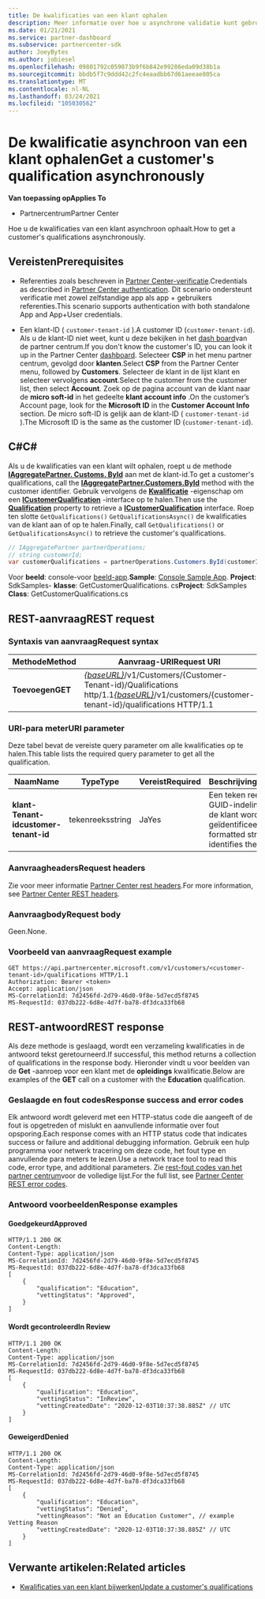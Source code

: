 ```yaml
---
title: De kwalificaties van een klant ophalen
description: Meer informatie over hoe u asynchrone validatie kunt gebruiken om de kwalificatie van een klant te verkrijgen via de Partner Center-API. Partners kunnen deze gebruiken om onderwijs klanten te valideren.
ms.date: 01/21/2021
ms.service: partner-dashboard
ms.subservice: partnercenter-sdk
author: JoeyBytes
ms.author: jobiesel
ms.openlocfilehash: 09801792c059873b9f6b842e99286eda09d38b1a
ms.sourcegitcommit: bbdb5f7c9ddd42c2fc4eaadbb67d61aeeae805ca
ms.translationtype: MT
ms.contentlocale: nl-NL
ms.lasthandoff: 03/24/2021
ms.locfileid: "105030562"
---
```

# <a name="get-a-customers-qualification-asynchronously"></a><span data-ttu-id="f6330-104">De kwalificatie asynchroon van een klant ophalen</span><span class="sxs-lookup"><span data-stu-id="f6330-104">Get a customer's qualification asynchronously</span></span>

<span data-ttu-id="f6330-105">**Van toepassing op**</span><span class="sxs-lookup"><span data-stu-id="f6330-105">**Applies To**</span></span>

- <span data-ttu-id="f6330-106">Partnercentrum</span><span class="sxs-lookup"><span data-stu-id="f6330-106">Partner Center</span></span>

<span data-ttu-id="f6330-107">Hoe u de kwalificaties van een klant asynchroon ophaalt.</span><span class="sxs-lookup"><span data-stu-id="f6330-107">How to get a customer's qualifications asynchronously.</span></span>

## <a name="prerequisites"></a><span data-ttu-id="f6330-108">Vereisten</span><span class="sxs-lookup"><span data-stu-id="f6330-108">Prerequisites</span></span>

- <span data-ttu-id="f6330-109">Referenties zoals beschreven in [Partner Center-verificatie](partner-center-authentication.md).</span><span class="sxs-lookup"><span data-stu-id="f6330-109">Credentials as described in [Partner Center authentication](partner-center-authentication.md).</span></span> <span data-ttu-id="f6330-110">Dit scenario ondersteunt verificatie met zowel zelfstandige app als app + gebruikers referenties.</span><span class="sxs-lookup"><span data-stu-id="f6330-110">This scenario supports authentication with both standalone App and App+User credentials.</span></span>

- <span data-ttu-id="f6330-111">Een klant-ID ( `customer-tenant-id` ).</span><span class="sxs-lookup"><span data-stu-id="f6330-111">A customer ID (`customer-tenant-id`).</span></span> <span data-ttu-id="f6330-112">Als u de klant-ID niet weet, kunt u deze bekijken in het [dash board](https://partner.microsoft.com/dashboard)van de partner centrum.</span><span class="sxs-lookup"><span data-stu-id="f6330-112">If you don't know the customer's ID, you can look it up in the Partner Center [dashboard](https://partner.microsoft.com/dashboard).</span></span> <span data-ttu-id="f6330-113">Selecteer **CSP** in het menu partner centrum, gevolgd door **klanten**.</span><span class="sxs-lookup"><span data-stu-id="f6330-113">Select **CSP** from the Partner Center menu, followed by **Customers**.</span></span> <span data-ttu-id="f6330-114">Selecteer de klant in de lijst klant en selecteer vervolgens **account**.</span><span class="sxs-lookup"><span data-stu-id="f6330-114">Select the customer from the customer list, then select **Account**.</span></span> <span data-ttu-id="f6330-115">Zoek op de pagina account van de klant naar de **micro soft-id** in het gedeelte **klant account info** .</span><span class="sxs-lookup"><span data-stu-id="f6330-115">On the customer’s Account page, look for the **Microsoft ID** in the **Customer Account Info** section.</span></span> <span data-ttu-id="f6330-116">De micro soft-ID is gelijk aan de klant-ID ( `customer-tenant-id` ).</span><span class="sxs-lookup"><span data-stu-id="f6330-116">The Microsoft ID is the same as the customer ID  (`customer-tenant-id`).</span></span>

## <a name="c"></a><span data-ttu-id="f6330-117">C\#</span><span class="sxs-lookup"><span data-stu-id="f6330-117">C\#</span></span>

<span data-ttu-id="f6330-118">Als u de kwalificaties van een klant wilt ophalen, roept u de methode [**IAggregatePartner. Customs. ById**](/dotnet/api/microsoft.store.partnercenter.customers.icustomercollection.byid) aan met de klant-id.</span><span class="sxs-lookup"><span data-stu-id="f6330-118">To get a customer's qualifications, call the [**IAggregatePartner.Customers.ById**](/dotnet/api/microsoft.store.partnercenter.customers.icustomercollection.byid) method with the customer identifier.</span></span> <span data-ttu-id="f6330-119">Gebruik vervolgens de [**Kwalificatie**](/dotnet/api/microsoft.store.partnercenter.customers.icustomer.qualification) -eigenschap om een [**ICustomerQualification**](/dotnet/api/microsoft.store.partnercenter.qualification.icustomerqualification) -interface op te halen.</span><span class="sxs-lookup"><span data-stu-id="f6330-119">Then use the [**Qualification**](/dotnet/api/microsoft.store.partnercenter.customers.icustomer.qualification) property to retrieve a [**ICustomerQualification**](/dotnet/api/microsoft.store.partnercenter.qualification.icustomerqualification) interface.</span></span> <span data-ttu-id="f6330-120">Roep ten slotte `GetQualifications()` `GetQualificationsAsync()` de kwalificaties van de klant aan of op te halen.</span><span class="sxs-lookup"><span data-stu-id="f6330-120">Finally, call `GetQualifications()` or `GetQualificationsAsync()` to retrieve the customer's qualifications.</span></span>

``` csharp
// IAggregatePartner partnerOperations;
// string customerId;
var customerQualifications = partnerOperations.Customers.ById(customerId).Qualification.GetQualifications();
```

<span data-ttu-id="f6330-121">Voor **beeld**: console-voor [beeld-app](https://github.com/microsoft/Partner-Center-DotNet-Samples).</span><span class="sxs-lookup"><span data-stu-id="f6330-121">**Sample**: [Console Sample App](https://github.com/microsoft/Partner-Center-DotNet-Samples).</span></span> <span data-ttu-id="f6330-122">**Project**: SdkSamples- **klasse**: GetCustomerQualifications. cs</span><span class="sxs-lookup"><span data-stu-id="f6330-122">**Project**: SdkSamples **Class**: GetCustomerQualifications.cs</span></span>

## <a name="rest-request"></a><span data-ttu-id="f6330-123">REST-aanvraag</span><span class="sxs-lookup"><span data-stu-id="f6330-123">REST request</span></span>

### <a name="request-syntax"></a><span data-ttu-id="f6330-124">Syntaxis van aanvraag</span><span class="sxs-lookup"><span data-stu-id="f6330-124">Request syntax</span></span>

| <span data-ttu-id="f6330-125">Methode</span><span class="sxs-lookup"><span data-stu-id="f6330-125">Method</span></span>  | <span data-ttu-id="f6330-126">Aanvraag-URI</span><span class="sxs-lookup"><span data-stu-id="f6330-126">Request URI</span></span>                                                                                          |
|---------|------------------------------------------------------------------------------------------------------|
| <span data-ttu-id="f6330-127">**Toevoegen**</span><span class="sxs-lookup"><span data-stu-id="f6330-127">**GET**</span></span> | <span data-ttu-id="f6330-128">[*{baseURL}*](partner-center-rest-urls.md)/v1/Customers/{Customer-Tenant-id}/Qualifications http/1.1</span><span class="sxs-lookup"><span data-stu-id="f6330-128">[*{baseURL}*](partner-center-rest-urls.md)/v1/customers/{customer-tenant-id}/qualifications HTTP/1.1</span></span> |

### <a name="uri-parameter"></a><span data-ttu-id="f6330-129">URI-para meter</span><span class="sxs-lookup"><span data-stu-id="f6330-129">URI parameter</span></span>

<span data-ttu-id="f6330-130">Deze tabel bevat de vereiste query parameter om alle kwalificaties op te halen.</span><span class="sxs-lookup"><span data-stu-id="f6330-130">This table lists the required query parameter to get all the qualification.</span></span>

| <span data-ttu-id="f6330-131">Naam</span><span class="sxs-lookup"><span data-stu-id="f6330-131">Name</span></span>               | <span data-ttu-id="f6330-132">Type</span><span class="sxs-lookup"><span data-stu-id="f6330-132">Type</span></span>   | <span data-ttu-id="f6330-133">Vereist</span><span class="sxs-lookup"><span data-stu-id="f6330-133">Required</span></span> | <span data-ttu-id="f6330-134">Beschrijving</span><span class="sxs-lookup"><span data-stu-id="f6330-134">Description</span></span>                                           |
|--------------------|--------|----------|-------------------------------------------------------|
| <span data-ttu-id="f6330-135">**klant-Tenant-id**</span><span class="sxs-lookup"><span data-stu-id="f6330-135">**customer-tenant-id**</span></span> | <span data-ttu-id="f6330-136">tekenreeks</span><span class="sxs-lookup"><span data-stu-id="f6330-136">string</span></span> | <span data-ttu-id="f6330-137">Ja</span><span class="sxs-lookup"><span data-stu-id="f6330-137">Yes</span></span>      | <span data-ttu-id="f6330-138">Een teken reeks met een GUID-indeling waarmee de klant wordt geïdentificeerd.</span><span class="sxs-lookup"><span data-stu-id="f6330-138">A GUID-formatted string that identifies the customer.</span></span> |

### <a name="request-headers"></a><span data-ttu-id="f6330-139">Aanvraagheaders</span><span class="sxs-lookup"><span data-stu-id="f6330-139">Request headers</span></span>

<span data-ttu-id="f6330-140">Zie voor meer informatie [Partner Center rest headers](headers.md).</span><span class="sxs-lookup"><span data-stu-id="f6330-140">For more information, see [Partner Center REST headers](headers.md).</span></span>

### <a name="request-body"></a><span data-ttu-id="f6330-141">Aanvraagbody</span><span class="sxs-lookup"><span data-stu-id="f6330-141">Request body</span></span>

<span data-ttu-id="f6330-142">Geen.</span><span class="sxs-lookup"><span data-stu-id="f6330-142">None.</span></span>

### <a name="request-example"></a><span data-ttu-id="f6330-143">Voorbeeld van aanvraag</span><span class="sxs-lookup"><span data-stu-id="f6330-143">Request example</span></span>

```http
GET https://api.partnercenter.microsoft.com/v1/customers/<customer-tenant-id>/qualifications HTTP/1.1
Authorization: Bearer <token>
Accept: application/json
MS-CorrelationId: 7d2456fd-2d79-46d0-9f8e-5d7ecd5f8745
MS-RequestId: 037db222-6d8e-4d7f-ba78-df3dca33fb68
```

## <a name="rest-response"></a><span data-ttu-id="f6330-144">REST-antwoord</span><span class="sxs-lookup"><span data-stu-id="f6330-144">REST response</span></span>

<span data-ttu-id="f6330-145">Als deze methode is geslaagd, wordt een verzameling kwalificaties in de antwoord tekst geretourneerd.</span><span class="sxs-lookup"><span data-stu-id="f6330-145">If successful, this method returns a collection of qualifications in the response body.</span></span>  <span data-ttu-id="f6330-146">Hieronder vindt u voor beelden van de **Get** -aanroep voor een klant met de **opleidings** kwalificatie.</span><span class="sxs-lookup"><span data-stu-id="f6330-146">Below are examples of the **GET** call on a customer with the **Education** qualification.</span></span>

### <a name="response-success-and-error-codes"></a><span data-ttu-id="f6330-147">Geslaagde en fout codes</span><span class="sxs-lookup"><span data-stu-id="f6330-147">Response success and error codes</span></span>

<span data-ttu-id="f6330-148">Elk antwoord wordt geleverd met een HTTP-status code die aangeeft of de fout is opgetreden of mislukt en aanvullende informatie over fout opsporing.</span><span class="sxs-lookup"><span data-stu-id="f6330-148">Each response comes with an HTTP status code that indicates success or failure and additional debugging information.</span></span> <span data-ttu-id="f6330-149">Gebruik een hulp programma voor netwerk tracering om deze code, het fout type en aanvullende para meters te lezen.</span><span class="sxs-lookup"><span data-stu-id="f6330-149">Use a network trace tool to read this code, error type, and additional parameters.</span></span> <span data-ttu-id="f6330-150">Zie [rest-fout codes van het partner centrum](error-codes.md)voor de volledige lijst.</span><span class="sxs-lookup"><span data-stu-id="f6330-150">For the full list, see [Partner Center REST error codes](error-codes.md).</span></span>

### <a name="response-examples"></a><span data-ttu-id="f6330-151">Antwoord voorbeelden</span><span class="sxs-lookup"><span data-stu-id="f6330-151">Response examples</span></span>

#### <a name="approved"></a><span data-ttu-id="f6330-152">Goedgekeurd</span><span class="sxs-lookup"><span data-stu-id="f6330-152">Approved</span></span>

```http
HTTP/1.1 200 OK
Content-Length:
Content-Type: application/json
MS-CorrelationId: 7d2456fd-2d79-46d0-9f8e-5d7ecd5f8745
MS-RequestId: 037db222-6d8e-4d7f-ba78-df3dca33fb68
[
    {
        "qualification": "Education",
        "vettingStatus": "Approved",
    }
]

```

#### <a name="in-review"></a><span data-ttu-id="f6330-153">Wordt gecontroleerd</span><span class="sxs-lookup"><span data-stu-id="f6330-153">In Review</span></span>

```http
HTTP/1.1 200 OK
Content-Length:
Content-Type: application/json
MS-CorrelationId: 7d2456fd-2d79-46d0-9f8e-5d7ecd5f8745
MS-RequestId: 037db222-6d8e-4d7f-ba78-df3dca33fb68
[
    {
        "qualification": "Education",
        "vettingStatus": "InReview",
        "vettingCreatedDate": "2020-12-03T10:37:38.885Z" // UTC
    }
]

```

#### <a name="denied"></a><span data-ttu-id="f6330-154">Geweigerd</span><span class="sxs-lookup"><span data-stu-id="f6330-154">Denied</span></span>

```http
HTTP/1.1 200 OK
Content-Length:
Content-Type: application/json
MS-CorrelationId: 7d2456fd-2d79-46d0-9f8e-5d7ecd5f8745
MS-RequestId: 037db222-6d8e-4d7f-ba78-df3dca33fb68
[
    {
        "qualification": "Education",
        "vettingStatus": "Denied",
        "vettingReason": "Not an Education Customer", // example Vetting Reason
        "vettingCreatedDate": "2020-12-03T10:37:38.885Z" // UTC
    }
]

```

## <a name="related-articles"></a><span data-ttu-id="f6330-155">Verwante artikelen:</span><span class="sxs-lookup"><span data-stu-id="f6330-155">Related articles</span></span>

- [<span data-ttu-id="f6330-156">Kwalificaties van een klant bijwerken</span><span class="sxs-lookup"><span data-stu-id="f6330-156">Update a customer's qualifications</span></span>](./update-customer-qualification-asynchronous.md)
